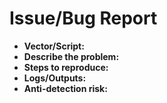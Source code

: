 # Issue/Bug Report

- **Vector/Script:** 
- **Describe the problem:** 
- **Steps to reproduce:** 
- **Logs/Outputs:** 
- **Anti-detection risk:** 
